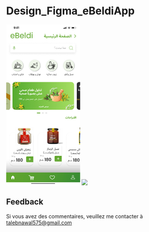# Design_Figma_eBeldiApp

<p >
  <img width="200" src="https://github.com/TalebNawal/Design_Figma_eBeldiApp/blob/main/Home%20screen-1.jpg" >
  <img width="200" src="https://github.com/TalebNawal/Design_Figma_eBeldiApp/blob/main/Login.jpg" >
</p>

    
## Feedback

Si vous avez des commentaires, veuillez me contacter à talebnawal575@gmail.com

